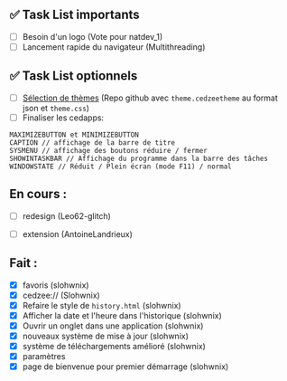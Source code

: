 ## ✅ Task List importants

- [ ] Besoin d'un logo (Vote pour natdev_1)
- [ ] Lancement rapide du navigateur (Multithreading) 

## ✅ Task List optionnels

- [ ] [Sélection de thèmes](https://discord.com/channels/1213892868708503604/1213894739875725383/1391050183449514124) (Repo github avec `theme.cedzeetheme` au format json et `theme.css`)
- [ ] Finaliser les cedapps:
```
MAXIMIZEBUTTON et MINIMIZEBUTTON
CAPTION // affichage de la barre de titre
SYSMENU // affichage des boutons réduire / fermer
SHOWINTASKBAR // Affichage du programme dans la barre des tâches
WINDOWSTATE // Réduit / Plein écran (mode F11) / normal
```

## En cours : 

- [ ] redesign (Leo62-glitch)
- [ ] extension (AntoineLandrieux)


## Fait : 
- [X] favoris (slohwnix)
- [X] cedzee:// (Slohwnix)
- [X] Refaire le style de `history.html` (slohwnix)
- [X] Afficher la date et l'heure dans l'historique (slohwnix)
- [X] Ouvrir un onglet dans une application (slohwnix)
- [X] nouveaux système de mise à jour (slohwnix)
- [X] système de téléchargements amélioré (slohwnix)
- [X] paramètres
- [X] page de bienvenue pour premier démarrage (slohwnix)
